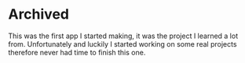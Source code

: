 # Archived
This was the first app I started making, it was the project I learned a lot from. Unfortunately and luckily I started working on some real projects therefore never had time to finish this one.
